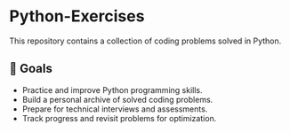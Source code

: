 # Python-Exercises
This repository contains a collection of coding problems solved in Python.

## 🎯 Goals
- Practice and improve Python programming skills.
- Build a personal archive of solved coding problems.
- Prepare for technical interviews and assessments.
- Track progress and revisit problems for optimization.
